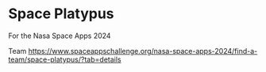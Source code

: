 # Space Platypus
 For the Nasa Space Apps 2024

Team
https://www.spaceappschallenge.org/nasa-space-apps-2024/find-a-team/space-platypus/?tab=details